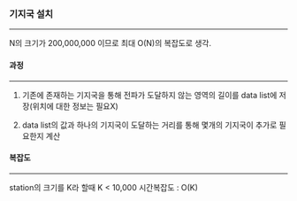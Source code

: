 ### 기지국 설치
---
N의 크기가 200,000,000 이므로 최대 O(N)의 복잡도로 생각.

#### 과정
---
1. 기존에 존재하는 기지국을 통해 전파가 도달하지 않는 영역의 길이를 data list에 저장(위치에 대한 정보는 필요X)

2. data list의 값과 하나의 기지국이 도달하는 거리를 통해 몇개의 기지국이 추가로 필요한지 계산

#### 복잡도
---
station의 크기를 K라 할때 K < 10,000
시간복잡도 : O(K)